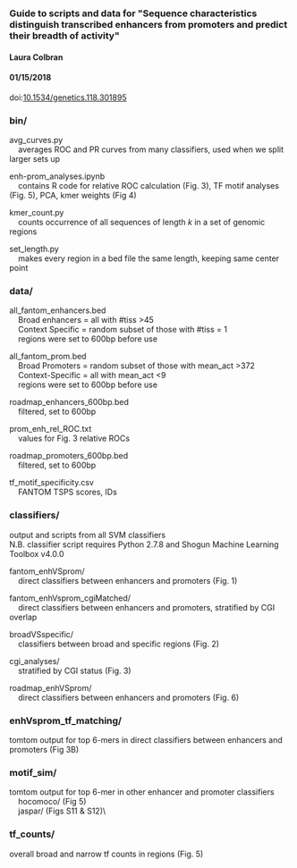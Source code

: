 ### Guide to scripts and data for "Sequence characteristics distinguish transcribed enhancers from promoters and predict their breadth of activity"
#### Laura Colbran
#### 01/15/2018

doi:[10.1534/genetics.118.301895](https://doi.org/10.1534/genetics.118.301895)
### bin/
avg_curves.py\
&nbsp;&nbsp;&nbsp;&nbsp;averages ROC and PR curves from many classifiers, used when we split larger sets up


enh-prom_analyses.ipynb\
&nbsp;&nbsp;&nbsp;&nbsp;contains R code for relative ROC calculation (Fig. 3), TF motif analyses (Fig. 5), PCA, kmer weights (Fig 4)


kmer_count.py\
&nbsp;&nbsp;&nbsp;&nbsp;counts occurrence of all sequences of length _k_ in a set of genomic regions


set_length.py\
&nbsp;&nbsp;&nbsp;&nbsp;makes every region in a bed file the same length, keeping same center point

### data/
all_fantom_enhancers.bed\
&nbsp;&nbsp;&nbsp;&nbsp;Broad enhancers = all with #tiss >45\
&nbsp;&nbsp;&nbsp;&nbsp;Context Specific = random subset of those with #tiss = 1\
&nbsp;&nbsp;&nbsp;&nbsp;regions were set to 600bp before use    


all_fantom_prom.bed\
&nbsp;&nbsp;&nbsp;&nbsp;Broad Promoters = random subset of those with mean_act >372\
&nbsp;&nbsp;&nbsp;&nbsp;Context-Specific = all with mean_act <9\
&nbsp;&nbsp;&nbsp;&nbsp;regions were set to 600bp before use


roadmap_enhancers_600bp.bed\
&nbsp;&nbsp;&nbsp;&nbsp;filtered, set to 600bp


prom_enh_rel_ROC.txt\
&nbsp;&nbsp;&nbsp;&nbsp;values for Fig. 3 relative ROCs
 

roadmap_promoters_600bp.bed\
&nbsp;&nbsp;&nbsp;&nbsp;filtered, set to 600bp


tf_motif_specificity.csv\
&nbsp;&nbsp;&nbsp;&nbsp;FANTOM TSPS scores, IDs

### classifiers/
output and scripts from all SVM classifiers\
N.B. classifier script requires Python 2.7.8 and Shogun Machine Learning Toolbox v4.0.0

fantom_enhVSprom/\
&nbsp;&nbsp;&nbsp;&nbsp;direct classifiers between enhancers and promoters (Fig. 1)

fantom_enhVsprom_cgiMatched/\
&nbsp;&nbsp;&nbsp;&nbsp;direct classifiers between enhancers and promoters, stratified by CGI overlap

broadVSspecific/\
&nbsp;&nbsp;&nbsp;&nbsp;classifiers between broad and specific regions (Fig. 2)


cgi_analyses/\
&nbsp;&nbsp;&nbsp;&nbsp;stratified by CGI status (Fig. 3)


roadmap_enhVSprom/\
&nbsp;&nbsp;&nbsp;&nbsp;direct classifiers between enhancers and promoters (Fig. 6)

### enhVsprom_tf_matching/
tomtom output for top 6-mers in direct classifiers between enhancers and promoters (Fig 3B)

### motif_sim/
tomtom output for top 6-mer in other enhancer and promoter classifiers\
&nbsp;&nbsp;&nbsp;&nbsp;hocomoco/ (Fig 5)\
&nbsp;&nbsp;&nbsp;&nbsp;jaspar/ (Figs S11 & S12)\

### tf_counts/
overall broad and narrow tf counts in regions (Fig. 5)
